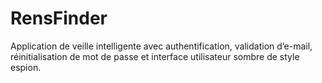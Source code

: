 # RensFinder

Application de veille intelligente avec authentification, validation d’e-mail, réinitialisation de mot de passe et interface utilisateur sombre de style espion.